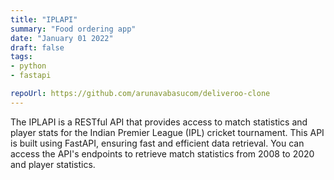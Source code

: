 ```yaml
---
title: "IPLAPI"
summary: "Food ordering app"
date: "January 01 2022"
draft: false
tags:
- python
- fastapi 

repoUrl: https://github.com/arunavabasucom/deliveroo-clone
---
```



The IPLAPI is a RESTful API that provides access to match statistics and player stats for the Indian Premier League (IPL) cricket tournament. This API is built using FastAPI, ensuring fast and efficient data retrieval. You can access the API's endpoints to retrieve match statistics from 2008 to 2020 and player statistics.

